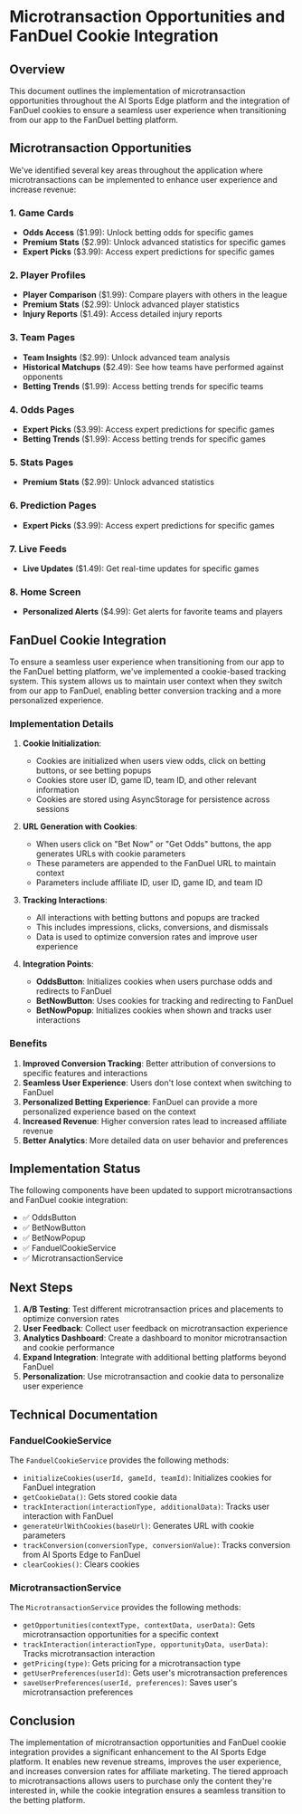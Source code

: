 # Microtransaction Opportunities and FanDuel Cookie Integration

## Overview

This document outlines the implementation of microtransaction opportunities throughout the AI Sports Edge platform and the integration of FanDuel cookies to ensure a seamless user experience when transitioning from our app to the FanDuel betting platform.

## Microtransaction Opportunities

We've identified several key areas throughout the application where microtransactions can be implemented to enhance user experience and increase revenue:

### 1. Game Cards

- **Odds Access** ($1.99): Unlock betting odds for specific games
- **Premium Stats** ($2.99): Unlock advanced statistics for specific games
- **Expert Picks** ($3.99): Access expert predictions for specific games

### 2. Player Profiles

- **Player Comparison** ($1.99): Compare players with others in the league
- **Premium Stats** ($2.99): Unlock advanced player statistics
- **Injury Reports** ($1.49): Access detailed injury reports

### 3. Team Pages

- **Team Insights** ($2.99): Unlock advanced team analysis
- **Historical Matchups** ($2.49): See how teams have performed against opponents
- **Betting Trends** ($1.99): Access betting trends for specific teams

### 4. Odds Pages

- **Expert Picks** ($3.99): Access expert predictions for specific games
- **Betting Trends** ($1.99): Access betting trends for specific games

### 5. Stats Pages

- **Premium Stats** ($2.99): Unlock advanced statistics

### 6. Prediction Pages

- **Expert Picks** ($3.99): Access expert predictions for specific games

### 7. Live Feeds

- **Live Updates** ($1.49): Get real-time updates for specific games

### 8. Home Screen

- **Personalized Alerts** ($4.99): Get alerts for favorite teams and players

## FanDuel Cookie Integration

To ensure a seamless user experience when transitioning from our app to the FanDuel betting platform, we've implemented a cookie-based tracking system. This system allows us to maintain user context when they switch from our app to FanDuel, enabling better conversion tracking and a more personalized experience.

### Implementation Details

1. **Cookie Initialization**:
   - Cookies are initialized when users view odds, click on betting buttons, or see betting popups
   - Cookies store user ID, game ID, team ID, and other relevant information
   - Cookies are stored using AsyncStorage for persistence across sessions

2. **URL Generation with Cookies**:
   - When users click on "Bet Now" or "Get Odds" buttons, the app generates URLs with cookie parameters
   - These parameters are appended to the FanDuel URL to maintain context
   - Parameters include affiliate ID, user ID, game ID, and team ID

3. **Tracking Interactions**:
   - All interactions with betting buttons and popups are tracked
   - This includes impressions, clicks, conversions, and dismissals
   - Data is used to optimize conversion rates and improve user experience

4. **Integration Points**:
   - **OddsButton**: Initializes cookies when users purchase odds and redirects to FanDuel
   - **BetNowButton**: Uses cookies for tracking and redirecting to FanDuel
   - **BetNowPopup**: Initializes cookies when shown and tracks user interactions

### Benefits

1. **Improved Conversion Tracking**: Better attribution of conversions to specific features and interactions
2. **Seamless User Experience**: Users don't lose context when switching to FanDuel
3. **Personalized Betting Experience**: FanDuel can provide a more personalized experience based on the context
4. **Increased Revenue**: Higher conversion rates lead to increased affiliate revenue
5. **Better Analytics**: More detailed data on user behavior and preferences

## Implementation Status

The following components have been updated to support microtransactions and FanDuel cookie integration:

- ✅ OddsButton
- ✅ BetNowButton
- ✅ BetNowPopup
- ✅ FanduelCookieService
- ✅ MicrotransactionService

## Next Steps

1. **A/B Testing**: Test different microtransaction prices and placements to optimize conversion rates
2. **User Feedback**: Collect user feedback on microtransaction experience
3. **Analytics Dashboard**: Create a dashboard to monitor microtransaction and cookie performance
4. **Expand Integration**: Integrate with additional betting platforms beyond FanDuel
5. **Personalization**: Use microtransaction and cookie data to personalize user experience

## Technical Documentation

### FanduelCookieService

The `FanduelCookieService` provides the following methods:

- `initializeCookies(userId, gameId, teamId)`: Initializes cookies for FanDuel integration
- `getCookieData()`: Gets stored cookie data
- `trackInteraction(interactionType, additionalData)`: Tracks user interaction with FanDuel
- `generateUrlWithCookies(baseUrl)`: Generates URL with cookie parameters
- `trackConversion(conversionType, conversionValue)`: Tracks conversion from AI Sports Edge to FanDuel
- `clearCookies()`: Clears cookies

### MicrotransactionService

The `MicrotransactionService` provides the following methods:

- `getOpportunities(contextType, contextData, userData)`: Gets microtransaction opportunities for a specific context
- `trackInteraction(interactionType, opportunityData, userData)`: Tracks microtransaction interaction
- `getPricing(type)`: Gets pricing for a microtransaction type
- `getUserPreferences(userId)`: Gets user's microtransaction preferences
- `saveUserPreferences(userId, preferences)`: Saves user's microtransaction preferences

## Conclusion

The implementation of microtransaction opportunities and FanDuel cookie integration provides a significant enhancement to the AI Sports Edge platform. It enables new revenue streams, improves the user experience, and increases conversion rates for affiliate marketing. The tiered approach to microtransactions allows users to purchase only the content they're interested in, while the cookie integration ensures a seamless transition to the betting platform.